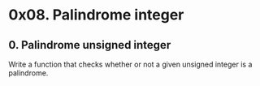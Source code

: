 # 0x08. Palindrome integer
## 0. Palindrome unsigned integer
Write a function that checks whether or not a given unsigned integer is a palindrome.